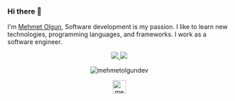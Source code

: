 
### Hi there 👋
I'm  <a href="https://linkedin.com/in/mehmetolgundev">Mehmet Olgun</a>, Software development is my passion. I like to learn new technologies, programming languages, and frameworks. I work as a software engineer. 

<p align="center">
 <a href="https://github.com/mehmetolgundev">
    <img src="https://badges.pufler.dev/visits/mehmetolgundev/mehmetolgundev?style=flat-square&color=black&logo=github">
  </a>
  <a href="https://github.com/mehmetolgundev?tab=repositories">
    <img src="https://badges.pufler.dev/repos/mehmetolgundev?style=flat-square&color=black&logo=github">
  </a>
 </p>
<p align="center"> <img src="https://github-readme-stats.vercel.app/api?username=mehmetolgundev&show_icons=true&theme=gotham" alt="mehmetolgundev" />

<p align="center">
<a href="https://linkedin.com/in/mehmetolgundev" target="blank"><img align="center" src="https://cdn.jsdelivr.net/npm/simple-icons@3.0.1/icons/linkedin.svg" alt="mehmetolgundev" height="30" width="30" /></a>
</p>


